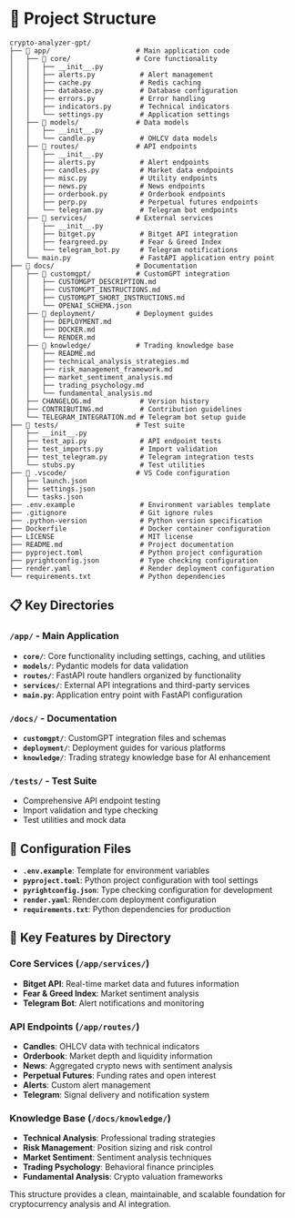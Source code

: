 # 📁 Project Structure

```
crypto-analyzer-gpt/
├── 📁 app/                     # Main application code
│   ├── 📁 core/                # Core functionality
│   │   ├── __init__.py
│   │   ├── alerts.py           # Alert management
│   │   ├── cache.py            # Redis caching
│   │   ├── database.py         # Database configuration
│   │   ├── errors.py           # Error handling
│   │   ├── indicators.py       # Technical indicators
│   │   └── settings.py         # Application settings
│   ├── 📁 models/              # Data models
│   │   ├── __init__.py
│   │   └── candle.py           # OHLCV data models
│   ├── 📁 routes/              # API endpoints
│   │   ├── __init__.py
│   │   ├── alerts.py           # Alert endpoints
│   │   ├── candles.py          # Market data endpoints
│   │   ├── misc.py             # Utility endpoints
│   │   ├── news.py             # News endpoints
│   │   ├── orderbook.py        # Orderbook endpoints
│   │   ├── perp.py             # Perpetual futures endpoints
│   │   └── telegram.py         # Telegram bot endpoints
│   ├── 📁 services/            # External services
│   │   ├── __init__.py
│   │   ├── bitget.py           # Bitget API integration
│   │   ├── feargreed.py        # Fear & Greed Index
│   │   └── telegram_bot.py     # Telegram notifications
│   └── main.py                 # FastAPI application entry point
├── 📁 docs/                    # Documentation
│   ├── 📁 customgpt/           # CustomGPT integration
│   │   ├── CUSTOMGPT_DESCRIPTION.md
│   │   ├── CUSTOMGPT_INSTRUCTIONS.md
│   │   ├── CUSTOMGPT_SHORT_INSTRUCTIONS.md
│   │   └── OPENAI_SCHEMA.json
│   ├── 📁 deployment/          # Deployment guides
│   │   ├── DEPLOYMENT.md
│   │   ├── DOCKER.md
│   │   └── RENDER.md
│   ├── 📁 knowledge/           # Trading knowledge base
│   │   ├── README.md
│   │   ├── technical_analysis_strategies.md
│   │   ├── risk_management_framework.md
│   │   ├── market_sentiment_analysis.md
│   │   ├── trading_psychology.md
│   │   └── fundamental_analysis.md
│   ├── CHANGELOG.md            # Version history
│   ├── CONTRIBUTING.md         # Contribution guidelines
│   └── TELEGRAM_INTEGRATION.md # Telegram bot setup guide
├── 📁 tests/                   # Test suite
│   ├── __init__.py
│   ├── test_api.py             # API endpoint tests
│   ├── test_imports.py         # Import validation
│   ├── test_telegram.py        # Telegram integration tests
│   └── stubs.py                # Test utilities
├── 📁 .vscode/                 # VS Code configuration
│   ├── launch.json
│   ├── settings.json
│   └── tasks.json
├── .env.example                # Environment variables template
├── .gitignore                  # Git ignore rules
├── .python-version             # Python version specification
├── Dockerfile                  # Docker container configuration
├── LICENSE                     # MIT license
├── README.md                   # Project documentation
├── pyproject.toml              # Python project configuration
├── pyrightconfig.json          # Type checking configuration
├── render.yaml                 # Render deployment configuration
└── requirements.txt            # Python dependencies
```

## 📋 Key Directories

### `/app/` - Main Application
- **`core/`**: Core functionality including settings, caching, and utilities
- **`models/`**: Pydantic models for data validation
- **`routes/`**: FastAPI route handlers organized by functionality
- **`services/`**: External API integrations and third-party services
- **`main.py`**: Application entry point with FastAPI configuration

### `/docs/` - Documentation
- **`customgpt/`**: CustomGPT integration files and schemas
- **`deployment/`**: Deployment guides for various platforms
- **`knowledge/`**: Trading strategy knowledge base for AI enhancement

### `/tests/` - Test Suite
- Comprehensive API endpoint testing
- Import validation and type checking
- Test utilities and mock data

## 🔧 Configuration Files

- **`.env.example`**: Template for environment variables
- **`pyproject.toml`**: Python project configuration with tool settings
- **`pyrightconfig.json`**: Type checking configuration for development
- **`render.yaml`**: Render.com deployment configuration
- **`requirements.txt`**: Python dependencies for production

## 🚀 Key Features by Directory

### Core Services (`/app/services/`)
- **Bitget API**: Real-time market data and futures information
- **Fear & Greed Index**: Market sentiment analysis
- **Telegram Bot**: Alert notifications and monitoring

### API Endpoints (`/app/routes/`)
- **Candles**: OHLCV data with technical indicators
- **Orderbook**: Market depth and liquidity information
- **News**: Aggregated crypto news with sentiment analysis
- **Perpetual Futures**: Funding rates and open interest
- **Alerts**: Custom alert management
- **Telegram**: Signal delivery and notification system

### Knowledge Base (`/docs/knowledge/`)
- **Technical Analysis**: Professional trading strategies
- **Risk Management**: Position sizing and risk control
- **Market Sentiment**: Sentiment analysis techniques
- **Trading Psychology**: Behavioral finance principles
- **Fundamental Analysis**: Crypto valuation frameworks

This structure provides a clean, maintainable, and scalable foundation for cryptocurrency analysis and AI integration.
